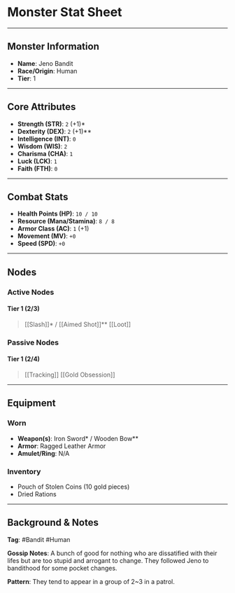 # Monster Stat Sheet

---

## Monster Information
- **Name**: Jeno Bandit
- **Race/Origin**: Human
- **Tier**: 1

---

## Core Attributes
- **Strength (STR)**: `2` (+1)*
- **Dexterity (DEX)**: `2` (+1)**
- **Intelligence (INT)**: `0`
- **Wisdom (WIS)**: `2`
- **Charisma (CHA)**: `1`
- **Luck (LCK)**: `1`
- **Faith (FTH)**: `0`

---

## Combat Stats
- **Health Points (HP)**: `10 / 10`
- **Resource (Mana/Stamina)**: `8 / 8`
- **Armor Class (AC)**: `1` (+1)
- **Movement (MV)**: `+0`
- **Speed (SPD)**: `+0`
---

## Nodes
### Active Nodes
#### Tier 1 (2/3)
> [[Slash]]* / [[Aimed Shot]]**
> [[Loot]]

### Passive Nodes
#### Tier 1 (2/4)
> [[Tracking]]
> [[Gold Obsession]]

---

## Equipment
### Worn
- **Weapon(s)**: Iron Sword* / Wooden Bow**
- **Armor**: Ragged Leather Armor
- **Amulet/Ring**: N/A

### Inventory
- Pouch of Stolen Coins (10 gold pieces)
- Dried Rations

---

## Background & Notes
**Tag**: #Bandit #Human

**Gossip Notes**: A bunch of good for nothing who are dissatified with their lifes but are too stupid and arrogant to change. They followed Jeno to bandithood for some pocket changes.

**Pattern**: They tend to appear in a group of 2~3 in a patrol.
